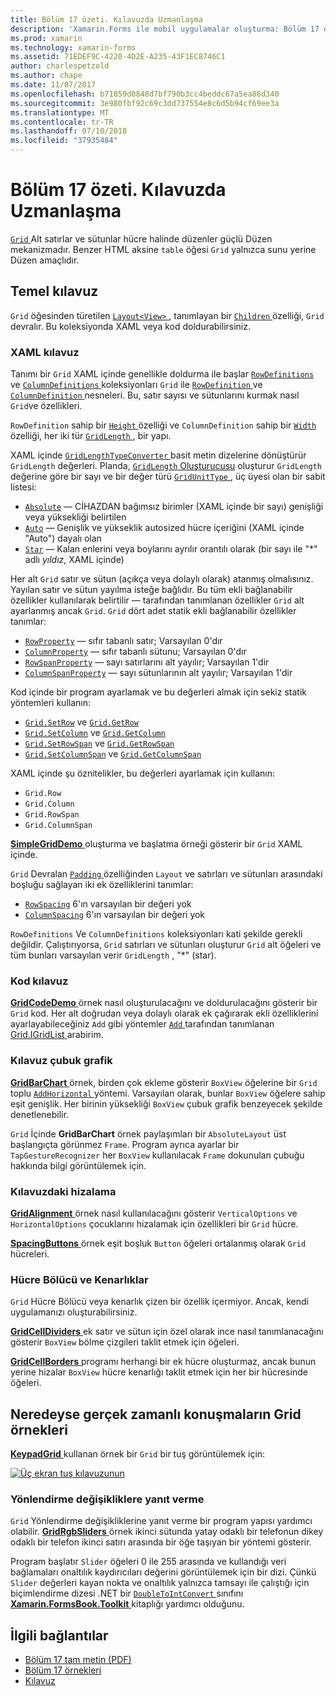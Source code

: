 ```yaml
---
title: Bölüm 17 özeti. Kılavuzda Uzmanlaşma
description: 'Xamarin.Forms ile mobil uygulamalar oluşturma: Bölüm 17 özeti. Kılavuzda Uzmanlaşma'
ms.prod: xamarin
ms.technology: xamarin-forms
ms.assetid: 71EDEF9C-4220-4D2E-A235-43F1EC8746C1
author: charlespetzold
ms.author: chape
ms.date: 11/07/2017
ms.openlocfilehash: b71859d0848d7bf790b3cc4beddc67a5ea86d340
ms.sourcegitcommit: 3e980fbf92c69c3dd737554e8c6d5b94cf69ee3a
ms.translationtype: MT
ms.contentlocale: tr-TR
ms.lasthandoff: 07/10/2018
ms.locfileid: "37935484"
---
```

# <a name="summary-of-chapter-17-mastering-the-grid"></a>Bölüm 17 özeti. Kılavuzda Uzmanlaşma

[ `Grid` ](https://developer.xamarin.com/api/type/Xamarin.Forms.Grid/) Alt satırlar ve sütunlar hücre halinde düzenler güçlü Düzen mekanizmadır. Benzer HTML aksine `table` öğesi `Grid` yalnızca sunu yerine Düzen amaçlıdır.

## <a name="the-basic-grid"></a>Temel kılavuz

`Grid` öğesinden türetilen [ `Layout<View>` ](https://developer.xamarin.com/api/type/Xamarin.Forms.Layout%3CT%3E/), tanımlayan bir [ `Children` ](https://developer.xamarin.com/api/property/Xamarin.Forms.Layout%3CT%3E.Children/) özelliği, `Grid` devralır. Bu koleksiyonda XAML veya kod doldurabilirsiniz.

### <a name="the-grid-in-xaml"></a>XAML kılavuz

Tanımı bir `Grid` XAML içinde genellikle doldurma ile başlar [ `RowDefinitions` ](https://developer.xamarin.com/api/property/Xamarin.Forms.Grid.RowDefinitions/) ve [ `ColumnDefinitions` ](https://developer.xamarin.com/api/property/Xamarin.Forms.Grid.ColumnDefinitions/) koleksiyonları `Grid` ile [ `RowDefinition` ](https://developer.xamarin.com/api/type/Xamarin.Forms.RowDefinition/) ve [ `ColumnDefinition` ](https://developer.xamarin.com/api/type/Xamarin.Forms.ColumnDefinition/) nesneleri. Bu, satır sayısı ve sütunlarını kurmak nasıl `Grid`ve özellikleri.

`RowDefinition` sahip bir [ `Height` ](https://developer.xamarin.com/api/property/Xamarin.Forms.RowDefinition.Height/) özelliği ve `ColumnDefinition` sahip bir [ `Width` ](https://developer.xamarin.com/api/property/Xamarin.Forms.ColumnDefinition.Width/) özelliği, her iki tür [ `GridLength` ](https://developer.xamarin.com/api/type/Xamarin.Forms.GridLength/), bir yapı.

XAML içinde [ `GridLengthTypeConverter` ](https://developer.xamarin.com/api/type/Xamarin.Forms.GridLengthTypeConverter/) basit metin dizelerine dönüştürür `GridLength` değerleri. Planda, [ `GridLength` Oluşturucusu](https://developer.xamarin.com/api/constructor/Xamarin.Forms.GridLength.GridLength/p/System.Double/Xamarin.Forms.GridUnitType/) oluşturur `GridLength` değerine göre bir sayı ve bir değer türü [ `GridUnitType` ](https://developer.xamarin.com/api/type/Xamarin.Forms.GridUnitType/), üç üyesi olan bir sabit listesi:

- [`Absolute`](xref:Xamarin.Forms.GridUnitType.Absolute) &mdash; CİHAZDAN bağımsız birimler (XAML içinde bir sayı) genişliği veya yüksekliği belirtilen
- [`Auto`](xref:Xamarin.Forms.GridUnitType.Auto) &mdash; Genişlik ve yükseklik autosized hücre içeriğini (XAML içinde "Auto") dayalı olan
- [`Star`](xref:Xamarin.Forms.GridUnitType.Star) &mdash; Kalan enlerini veya boylarını ayrılır orantılı olarak (bir sayı ile "\*" adlı *yıldız*, XAML içinde)

Her alt `Grid` satır ve sütun (açıkça veya dolaylı olarak) atanmış olmalısınız. Yayılan satır ve sütun yayılma isteğe bağlıdır. Bu tüm ekli bağlanabilir özellikler kullanılarak belirtilir &mdash; tarafından tanımlanan özellikler `Grid` alt ayarlanmış ancak `Grid`. `Grid` dört adet statik ekli bağlanabilir özellikler tanımlar:

- [`RowProperty`](https://developer.xamarin.com/api/field/Xamarin.Forms.Grid.RowProperty/) &mdash; sıfır tabanlı satır; Varsayılan 0'dır
- [`ColumnProperty`](https://developer.xamarin.com/api/field/Xamarin.Forms.Grid.ColumnProperty/) &mdash; sıfır tabanlı sütunu; Varsayılan 0'dır
- [`RowSpanProperty`](https://developer.xamarin.com/api/field/Xamarin.Forms.Grid.RowSpanProperty/) &mdash; sayı satırlarını alt yayılır; Varsayılan 1'dir
- [`ColumnSpanProperty`](https://developer.xamarin.com/api/field/Xamarin.Forms.Grid.ColumnSpanProperty/) &mdash; sayı sütunlarının alt yayılır; Varsayılan 1'dir

Kod içinde bir program ayarlamak ve bu değerleri almak için sekiz statik yöntemleri kullanın:

- [`Grid.SetRow`](https://developer.xamarin.com/api/member/Xamarin.Forms.Grid.SetRow/p/Xamarin.Forms.BindableObject/System.Int32/) ve [`Grid.GetRow`](https://developer.xamarin.com/api/member/Xamarin.Forms.Grid.GetRow/p/Xamarin.Forms.BindableObject/)
- [`Grid.SetColumn`](https://developer.xamarin.com/api/member/Xamarin.Forms.Grid.SetColumn/p/Xamarin.Forms.BindableObject/System.Int32/) ve [`Grid.GetColumn`](https://developer.xamarin.com/api/member/Xamarin.Forms.Grid.GetColumn/p/Xamarin.Forms.BindableObject/)
- [`Grid.SetRowSpan`](https://developer.xamarin.com/api/member/Xamarin.Forms.Grid.SetRowSpan/p/Xamarin.Forms.BindableObject/System.Int32/) ve [`Grid.GetRowSpan`](https://developer.xamarin.com/api/member/Xamarin.Forms.Grid.GetRowSpan/p/Xamarin.Forms.BindableObject/)
- [`Grid.SetColumnSpan`](https://developer.xamarin.com/api/member/Xamarin.Forms.Grid.SetColumnSpan/p/Xamarin.Forms.BindableObject/System.Int32/) ve [`Grid.GetColumnSpan`](https://developer.xamarin.com/api/member/Xamarin.Forms.Grid.GetColumnSpan/p/Xamarin.Forms.BindableObject/)

XAML içinde şu öznitelikler, bu değerleri ayarlamak için kullanın:

- `Grid.Row`
- `Grid.Column`
- `Grid.RowSpan`
- `Grid.ColumnSpan`

[ **SimpleGridDemo** ](https://github.com/xamarin/xamarin-forms-book-samples/tree/master/Chapter17/SimpleGridDemo) oluşturma ve başlatma örneği gösterir bir `Grid` XAML içinde.

`Grid` Devralan [ `Padding` ](https://developer.xamarin.com/api/property/Xamarin.Forms.Layout.Padding/) özelliğinden `Layout` ve satırları ve sütunları arasındaki boşluğu sağlayan iki ek özelliklerini tanımlar:

- [`RowSpacing`](https://developer.xamarin.com/api/property/Xamarin.Forms.Grid.RowSpacing/) 6'ın varsayılan bir değeri yok
- [`ColumnSpacing`](https://developer.xamarin.com/api/property/Xamarin.Forms.Grid.ColumnSpacing/) 6'ın varsayılan bir değeri yok

`RowDefinitions` Ve `ColumnDefinitions` koleksiyonları kati şekilde gerekli değildir. Çalıştırıyorsa, `Grid` satırları ve sütunları oluşturur `Grid` alt öğeleri ve tüm bunları varsayılan verir `GridLength` , "\*" (star).

### <a name="the-grid-in-code"></a>Kod kılavuz

[ **GridCodeDemo** ](https://github.com/xamarin/xamarin-forms-book-samples/tree/master/Chapter17/GridCodeDemo) örnek nasıl oluşturulacağını ve doldurulacağını gösterir bir `Grid` kod. Her alt doğrudan veya dolaylı olarak ek çağırarak ekli özelliklerini ayarlayabileceğiniz `Add` gibi yöntemler [ `Add` ](https://developer.xamarin.com/api/member/Xamarin.Forms.Grid+IGridList%3CT%3E.Add/p/Xamarin.Forms.View/System.Int32/System.Int32/System.Int32/System.Int32/) tarafından tanımlanan [Grid.IGridList<T> ](https://developer.xamarin.com/api/type/Xamarin.Forms.Grid+IGridList%3CT%3E/) arabirim.

### <a name="the-grid-bar-chart"></a>Kılavuz çubuk grafik

[ **GridBarChart** ](https://github.com/xamarin/xamarin-forms-book-samples/tree/master/Chapter17/GridBarChart) örnek, birden çok ekleme gösterir `BoxView` öğelerine bir `Grid` toplu [ `AddHorizontal` ](https://developer.xamarin.com/api/member/Xamarin.Forms.Grid+IGridList%3CT%3E.AddHorizontal/p/System.Collections.Generic.IEnumerable%7BXamarin.Forms.View%7D/) yöntemi. Varsayılan olarak, bunlar `BoxView` öğelere sahip eşit genişlik. Her birinin yüksekliği `BoxView` çubuk grafik benzeyecek şekilde denetlenebilir.

`Grid` İçinde **GridBarChart** örnek paylaşımları bir `AbsoluteLayout` üst başlangıçta görünmez `Frame`. Program ayrıca ayarlar bir `TapGestureRecognizer` her `BoxView` kullanılacak `Frame` dokunulan çubuğu hakkında bilgi görüntülemek için.

### <a name="alignment-in-the-grid"></a>Kılavuzdaki hizalama

[ **GridAlignment** ](https://github.com/xamarin/xamarin-forms-book-samples/tree/master/Chapter17/GridAlignment) örnek nasıl kullanılacağını gösterir `VerticalOptions` ve `HorizontalOptions` çocuklarını hizalamak için özellikleri bir `Grid` hücre.

[ **SpacingButtons** ](https://github.com/xamarin/xamarin-forms-book-samples/tree/master/Chapter17/SpacingButtons) örnek eşit boşluk `Button` öğeleri ortalanmış olarak `Grid` hücreleri.

### <a name="cell-dividers-and-borders"></a>Hücre Bölücü ve Kenarlıklar

`Grid` Hücre Bölücü veya kenarlık çizen bir özellik içermiyor. Ancak, kendi uygulamanızı oluşturabilirsiniz.

[ **GridCellDividers** ](https://github.com/xamarin/xamarin-forms-book-samples/tree/master/Chapter17/GridCellDividers) ek satır ve sütun için özel olarak ince nasıl tanımlanacağını gösterir `BoxView` bölme çizgileri taklit etmek için öğeleri.

[ **GridCellBorders** ](https://github.com/xamarin/xamarin-forms-book-samples/tree/master/Chapter17/GridCellBorders) programı herhangi bir ek hücre oluşturmaz, ancak bunun yerine hizalar `BoxView` hücre kenarlığı taklit etmek için her bir hücresinde öğeleri.

## <a name="almost-real-life-grid-examples"></a>Neredeyse gerçek zamanlı konuşmaların Grid örnekleri

[ **KeypadGrid** ](https://github.com/xamarin/xamarin-forms-book-samples/tree/master/Chapter17/KeypadGrid) kullanan örnek bir `Grid` bir tuş görüntülemek için:

[![Üç ekran tuş kılavuzunun](images/ch17fg12-small.png "tuş kılavuz")](images/ch17fg12-large.png#lightbox "tuş kılavuz")

### <a name="responding-to-orientation-changes"></a>Yönlendirme değişikliklere yanıt verme

`Grid` Yönlendirme değişikliklerine yanıt verme bir program yapısı yardımcı olabilir. [ **GridRgbSliders** ](https://github.com/xamarin/xamarin-forms-book-samples/tree/master/Chapter17/GridRgbSliders) örnek ikinci sütunda yatay odaklı bir telefonun dikey odaklı bir telefon ikinci satırı arasında bir öğe taşıyan bir yöntemi gösterir.

Program başlatır `Slider` öğeleri 0 ile 255 arasında ve kullandığı veri bağlamaları onaltılık kaydırıcıları değerini görüntülemek için bir dizi. Çünkü `Slider` değerleri kayan nokta ve onaltılık yalnızca tamsayı ile çalıştığı için biçimlendirme dizesi .NET bir [ `DoubleToIntConvert` ](https://github.com/xamarin/xamarin-forms-book-samples/blob/master/Libraries/Xamarin.FormsBook.Toolkit/Xamarin.FormsBook.Toolkit/DoubleToIntConverter.cs) sınıfını [ **Xamarin.FormsBook.Toolkit** ](https://github.com/xamarin/xamarin-forms-book-samples/tree/master/Libraries/Xamarin.FormsBook.Toolkit) kitaplığı yardımcı olduğunu.



## <a name="related-links"></a>İlgili bağlantılar

- [Bölüm 17 tam metin (PDF)](https://download.xamarin.com/developer/xamarin-forms-book/XamarinFormsBook-Ch17-Apr2016.pdf)
- [Bölüm 17 örnekleri](https://github.com/xamarin/xamarin-forms-book-samples/tree/master/Chapter17)
- [Kılavuz](~/xamarin-forms/user-interface/layouts/grid.md)
